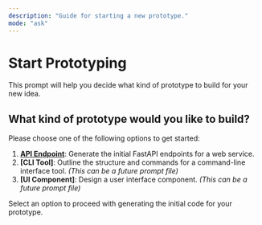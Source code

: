 ```yaml
---
description: "Guide for starting a new prototype."
mode: "ask"
---
```


# Start Prototyping

This prompt will help you decide what kind of prototype to build for your new idea.

## What kind of prototype would you like to build?

Please choose one of the following options to get started:

1.  **[API Endpoint](./fastapi-endpoints.prompt.md)**: Generate the initial FastAPI endpoints for a web service.
2.  **[CLI Tool]**: Outline the structure and commands for a command-line interface tool. _(This can be a future prompt file)_
3.  **[UI Component]**: Design a user interface component. _(This can be a future prompt file)_

Select an option to proceed with generating the initial code for your prototype.
